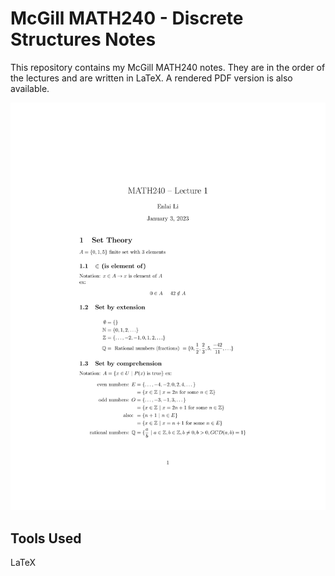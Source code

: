 # McGill MATH240 - Discrete Structures Notes
This repository contains my McGill MATH240 notes. They are in the order of the lectures and are written in LaTeX. A rendered PDF version is also available.

![sample](assets/sample.png)

## Tools Used
LaTeX